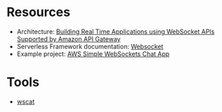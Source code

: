 # Resources

- Architecture: [Building Real Time Applications using WebSocket APIs Supported by Amazon API Gateway](https://www.youtube.com/watch?v=3SCdzzD0PdQ)
- Serverless Framework documentation: [Websocket](https://serverless.com/framework/docs/providers/aws/events/websocket/)
- Example project: [AWS Simple WebSockets Chat App](https://github.com/aws-samples/simple-websockets-chat-app)

# Tools

- [wscat](https://www.npmjs.com/package/wscat)
